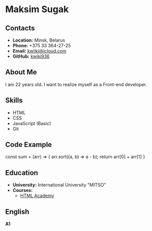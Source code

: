 
**Maksim Sugak**
====================

**Contacts**
------------

*   **Location:** Minsk, Belarus
*   **Phone:** +375 33 364-27-25
*   **Email:** kwiiki@icloud.com
*   **GitHub:** [kwiki936](https://github.com/kwiki936)

**About Me**
------------

I am 22 years old. I want to realize myself as a Front-end developer.

**Skills**
----------

*   HTML
*   CSS
*   JavaScript (Basic)
*   Git

**Code Example**
----------------

  const sum = (arr) => {
    arr.sort((a, b) => a - b);
    return arr[0] + arr[1]
  }
  
**Education**
-------------

*   **University:** International University "MITSO"
*   **Courses:**
    *   [HTML Academy](https://www.htmlacademy.ru)


**English**
-----------

**A1** 
